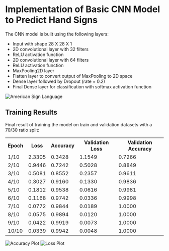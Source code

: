 <!DOCTYPE html>
<html lang="en">
<head>
    <meta charset="UTF-8">
    <meta name="viewport" content="width=device-width, initial-scale=1.0">
</head>
<body>

<h1>Implementation of Basic CNN Model to Predict Hand Signs</h1>

<p>The CNN model is built using the following layers:</p>

<ul>
    <li>Input with shape 28 X 28 X 1</li>
    <li>2D convolutional layer with 32 filters</li>
    <li>ReLU activation function</li>
    <li>2D convolutional layer with 64 filters</li>
    <li>ReLU activation function</li>
    <li>MaxPooling2D layer</li>
    <li>Flatten layer to convert output of MaxPooling to 2D space</li>
    <li>Dense layer followed by Dropout (rate = 0.2)</li>
    <li>Final Dense layer for classification with softmax activation function</li>
</ul>

<img src="https://github.com/Nis-nischith/Machine-Learning-1/assets/119352488/c28263fc-a614-4abf-bc01-488269f53b97" alt="American Sign Language">

<h2>Training Results</h2>

<p>Final result of training the model on train and validation datasets with a 70/30 ratio split:</p>

<table>
    <tr>
        <th>Epoch</th>
        <th>Loss</th>
        <th>Accuracy</th>
        <th>Validation Loss</th>
        <th>Validation Accuracy</th>
    </tr>
    <tr>
        <td>1/10</td>
        <td>2.3305</td>
        <td>0.3428</td>
        <td>1.1549</td>
        <td>0.7266</td>
    </tr>
    <tr>
        <td>2/10</td>
        <td>0.9446</td>
        <td>0.7242</td>
        <td>0.5028</td>
        <td>0.8849</td>
    </tr>
    <tr>
        <td>3/10</td>
        <td>0.5081</td>
        <td>0.8552</td>
        <td>0.2357</td>
        <td>0.9611</td>
    </tr>
    <tr>
        <td>4/10</td>
        <td>0.3027</td>
        <td>0.9160</td>
        <td>0.1330</td>
        <td>0.9836</td>
    </tr>
    <tr>
        <td>5/10</td>
        <td>0.1812</td>
        <td>0.9538</td>
        <td>0.0616</td>
        <td>0.9981</td>
    </tr>
    <tr>
        <td>6/10</td>
        <td>0.1168</td>
        <td>0.9742</td>
        <td>0.0336</td>
        <td>0.9998</td>
    </tr>
    <tr>
        <td>7/10</td>
        <td>0.0772</td>
        <td>0.9844</td>
        <td>0.0189</td>
        <td>1.0000</td>
    </tr>
    <tr>
        <td>8/10</td>
        <td>0.0575</td>
        <td>0.9894</td>
        <td>0.0120</td>
        <td>1.0000</td>
    </tr>
    <tr>
        <td>9/10</td>
        <td>0.0422</td>
        <td>0.9919</td>
        <td>0.0073</td>
        <td>1.0000</td>
    </tr>
    <tr>
        <td>10/10</td>
        <td>0.0339</td>
        <td>0.9942</td>
        <td>0.0048</td>
        <td>1.0000</td>
    </tr>
</table>

<img src="https://github.com/Nis-nischith/Machine-Learning-1/assets/119352488/985c961f-4111-4b74-ae25-8209dc69ff3d" alt="Accuracy Plot">
<img src="https://github.com/Nis-nischith/Machine-Learning-1/assets/119352488/9dafa009-c2b5-44e5-99a3-3f78c395bab2" alt="Loss Plot">

</body>
</html>
